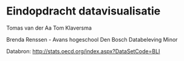 Eindopdracht datavisualisatie
=============================

Tomas van der Aa
Tom Klaversma

Brenda Renssen - Avans hogeschool Den Bosch
Databeleving Minor

Databron:
http://stats.oecd.org/index.aspx?DataSetCode=BLI
